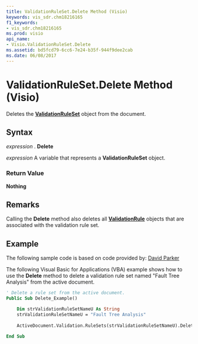 ```yaml
---
title: ValidationRuleSet.Delete Method (Visio)
keywords: vis_sdr.chm18216165
f1_keywords:
- vis_sdr.chm18216165
ms.prod: visio
api_name:
- Visio.ValidationRuleSet.Delete
ms.assetid: bd5fcd79-6cc6-7e24-b35f-944f9dee2cab
ms.date: 06/08/2017
---
```



# ValidationRuleSet.Delete Method (Visio)

Deletes the  **[ValidationRuleSet](validationruleset-object-visio.md)** object from the document.


## Syntax

 _expression_ . **Delete**

 _expression_ A variable that represents a **ValidationRuleSet** object.


### Return Value

 **Nothing**


## Remarks

Calling the  **Delete** method also deletes all **[ValidationRule](validationrule-object-visio.md)** objects that are associated with the validation rule set.


## Example

The following sample code is based on code provided by: [David Parker](http://www.bvisual.net)

The following Visual Basic for Applications (VBA) example shows how to use the  **Delete** method to delete a validation rule set named "Fault Tree Analysis" from the active document.




```vb
' Delete a rule set from the active document.
Public Sub Delete_Example()

    Dim strValidationRuleSetNameU As String
    strValidationRuleSetNameU = "Fault Tree Analysis"
    
    ActiveDocument.Validation.RuleSets(strValidationRuleSetNameU).Delete
   
End Sub
```


